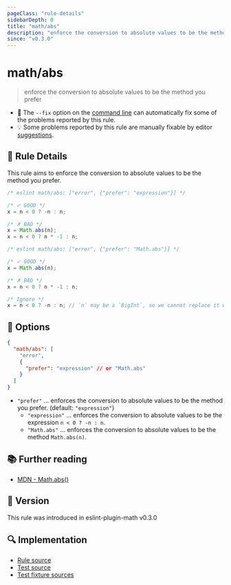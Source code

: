 ```yaml
---
pageClass: "rule-details"
sidebarDepth: 0
title: "math/abs"
description: "enforce the conversion to absolute values to be the method you prefer"
since: "v0.3.0"
---
```


# math/abs

> enforce the conversion to absolute values to be the method you prefer

- 🔧 The `--fix` option on the [command line](https://eslint.org/docs/user-guide/command-line-interface#fixing-problems) can automatically fix some of the problems reported by this rule.
- 💡 Some problems reported by this rule are manually fixable by editor [suggestions](https://eslint.org/docs/developer-guide/working-with-rules#providing-suggestions).

## 📖 Rule Details

This rule aims to enforce the conversion to absolute values to be the method you prefer.

<eslint-code-block fix>

<!-- eslint-skip -->

```js
/* eslint math/abs: ["error", {"prefer": "expression"}] */

/* ✓ GOOD */
x = n < 0 ? -n : n;

/* ✗ BAD */
x = Math.abs(n);
x = n < 0 ? n * -1 : n;
```

</eslint-code-block>

<eslint-code-block fix>

<!-- eslint-skip -->

```js
/* eslint math/abs: ["error", {"prefer": "Math.abs"}] */

/* ✓ GOOD */
x = Math.abs(n);

/* ✗ BAD */
x = n < 0 ? n * -1 : n;

/* Ignore */
x = n < 0 ? -n : n; // `n` may be a `BigInt`, so we cannot replace it with `Math.abs(n)`.
```

</eslint-code-block>

## 🔧 Options

```json
{
  "math/abs": [
    "error",
    {
      "prefer": "expression" // or "Math.abs"
    }
  ]
}
```

- `"prefer"` ... enforces the conversion to absolute values to be the method you prefer. (default: `"expression"`)
  - `"expression"` ... enforces the conversion to absolute values to be the expression `n < 0 ? -n : n`.
  - `"Math.abs"` ... enforces the conversion to absolute values to be the method `Math.abs(n)`.

## 📚 Further reading

- [MDN - Math.abs()](https://developer.mozilla.org/en-US/docs/Web/JavaScript/Reference/Global_Objects/Math/abs)

## 🚀 Version

This rule was introduced in eslint-plugin-math v0.3.0

## 🔍 Implementation

- [Rule source](https://github.com/ota-meshi/eslint-plugin-math/blob/main/src/rules/abs.ts)
- [Test source](https://github.com/ota-meshi/eslint-plugin-math/blob/main/tests/src/rules/abs.ts)
- [Test fixture sources](https://github.com/ota-meshi/eslint-plugin-math/tree/main/tests/fixtures/rules/abs)
